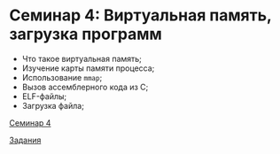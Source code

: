 # Семинар 4: Виртуальная память, загрузка программ

- Что такое виртуальная память;
- Изучение карты памяти процесса;
- Использование `mmap`;
- Вызов ассемблерного кода из C;
- ELF-файлы;
- Загрузка файла;


[Семинар 4](https://gitlab.se.ifmo.ru/programming-languages/cse-programming-languages-fall-2023/main/-/tree/master/seminar-4)

[Задания](./exercises.md)
